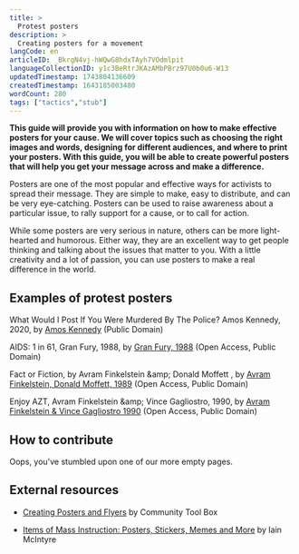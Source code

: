 ```yaml
---
title: >
  Protest posters
description: >
  Creating posters for a movement
langCode: en
articleID: _BkrgN4vj-hWQwG8hdxTAyh7VOdmlpit
languageCollectionID: y1c3BeRtrJKAzAMbPBrz97U0b0u6-W13
updatedTimestamp: 1743804136609
createdTimestamp: 1643185003480
wordCount: 280
tags: ["tactics","stub"]
---
```


**This guide will provide you with information on how to make effective posters for your cause. We will cover topics such as choosing the right images and words, designing for different audiences, and where to print your posters. With this guide, you will be able to create powerful posters that will help you get your message across and make a difference.**

Posters are one of the most popular and effective ways for activists to spread their message. They are simple to make, easy to distribute, and can be very eye-catching. Posters can be used to raise awareness about a particular issue, to rally support for a cause, or to call for action.

While some posters are very serious in nature, others can be more light-hearted and humorous. Either way, they are an excellent way to get people thinking and talking about the issues that matter to you. With a little creativity and a lot of passion, you can use posters to make a real difference in the world.

## Examples of protest posters

<dynamic-image imageid="c0241802-9fa1-478f-a4c1-302ade7c4d00" alt="A brown background with black words, stencilled on, that read &quot;WHAT WOULD I POST IF YOU WERE MURDERED BY THE POLICE?&quot;"><p>What Would I Post If You Were Murdered By The Police? Amos Kennedy, 2020, by <a target="_blank" href="https://www.metmuseum.org/art/collection/search/852941">Amos Kennedy</a> (Public Domain)</p></dynamic-image><dynamic-image imageid="42a7139a-9561-4e85-446e-8993ca4ef000" alt="A black and white poster, with a plastic baby doll on the right hand side, with it's limbs at odd angles. The top of the poster says, in big bold letters &quot;AIDS: 1 in 61&quot;. Down the left hand side of the page, in smaller writing, it states &quot;One is every sixty-one babies in New York City is born with AIDS or born HIV antibody positive. So why is the media telling us that heterosexuals aren't at risk? Because these babies are black. These babies are Hispanic. Ignoring color ignores the facts of AIDS. STOP RACISM: FIGHT AIDS.&quot; Underneath this, it states a message in Spanish: &quot;Uno de cada sesenta y uno de los bebes nacidos en la ciudad de New York nacen con SIDA, o con el anticuerpo HIV positivo. Pero, por que es que los medios de comunicacion nos dicen que los heterosexuales no corren riesgos? Sera porque estos bebes son negros, o porque estos bebes son hispanos. El SIDA no discrimina entra rasas o nacionalidades. !PARE EL RACISMO! !LUCHE CONTRA EL SIDA!&quot;"><p>AIDS: 1 in 61, Gran Fury, 1988, by <a target="_blank" href="https://www.metmuseum.org/art/collection/search/786125">Gran Fury, 1988</a> (Open Access, Public Domain)</p></dynamic-image><dynamic-image imageid="81701fe7-13c0-4af4-558e-0ed243882600" alt="A landscape poster, on left side has a black and white photograph of Ed Koch, the mayor of New York in 1989, on the right side a black and white photograph which seems to depict two protesters in silhouette engaging in direct action with fire. In between the two photographs is a a bright red bullseye. Above the photos states &quot;250,000 GAY AIDS CASES LAST WEEK, 50,000 THIS WEEK?&quot;. Below the photos it says &quot;FACT OR FICTION?&quot;"><p>Fact or Fiction, by Avram Finkelstein &amp;amp; Donald Moffett , by <a target="_blank" href="https://www.metmuseum.org/art/collection/search/786126">Avram Finkelstein, Donald Moffett, 1989</a> (Open Access, Public Domain)</p></dynamic-image><dynamic-image imageid="e814a029-dc5f-49eb-64f3-555ed13abf00" alt="A poster emulating Coca Cola advertisements that reads &quot;Enjoy AZT&quot;. Underneath it states &quot;The U.S. government has spent one billion dollars over the past ten years to research new AIDS drugs. The result, 1 drug - AZT. It makes half the people who try it sick and for the other half it stops working after a year. Is AZT the last, best hope for people with AIDS, or is it a short-cut to the killing Burroughs Wellcome is making in the AIDS marketplace? Scores of drugs languish in government pipelines, while fortunes are made on this monopoly. IS THIS HEALTH CARE OR WEALTH CARE?&quot;"><p>Enjoy AZT, Avram Finkelstein &amp;amp; Vince Gagliostro, 1990, by <a target="_blank" href="https://www.metmuseum.org/art/collection/search/786127">Avram Finkelstein &amp; Vince Gagliostro 1990</a> (Open Access, Public Domain)</p></dynamic-image>

## How to contribute

Oops, you've stumbled upon one of our more empty pages.

## External resources

-   [Creating Posters and Flyers](https://ctb.ku.edu/en/community-tool-box-toc/promoting-interest-and-participation-initiatives/chapter-6-promoting-inter-43) by Community Tool Box
    
-   [Items of Mass Instruction: Posters, Stickers, Memes and More](https://commonslibrary.org/items-of-mass-instruction-posters-stickers-memes-and-more/) by Iain McIntyre